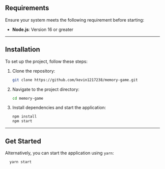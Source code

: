 ## Requirements

Ensure your system meets the following requirement before starting:

- **Node.js**: Version 16 or greater

---

## Installation

To set up the project, follow these steps:

1. Clone the repository:

   ```bash
   git clone https://github.com/kevin1217238/memory-game.git
   ```

2. Navigate to the project directory:

   ```bash
   cd memory-game
   ```

3. Install dependencies and start the application:

   ```bash
   npm install
   npm start
   ```

---

## Get Started

Alternatively, you can start the application using `yarn`:
 ```bash
   yarn start
 ```